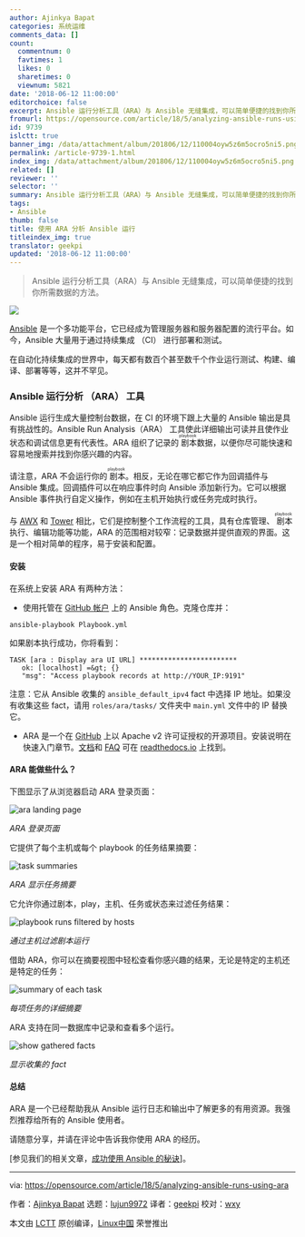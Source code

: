 ```yaml
---
author: Ajinkya Bapat
categories: 系统运维
comments_data: []
count:
  commentnum: 0
  favtimes: 1
  likes: 0
  sharetimes: 0
  viewnum: 5821
date: '2018-06-12 11:00:00'
editorchoice: false
excerpt: Ansible 运行分析工具（ARA）与 Ansible 无缝集成，可以简单便捷的找到你所需数据的方法。
fromurl: https://opensource.com/article/18/5/analyzing-ansible-runs-using-ara
id: 9739
islctt: true
banner_img: /data/attachment/album/201806/12/110004oyw5z6m5ocro5ni5.png
permalink: /article-9739-1.html
index_img: /data/attachment/album/201806/12/110004oyw5z6m5ocro5ni5.png.thumb.jpg
related: []
reviewer: ''
selector: ''
summary: Ansible 运行分析工具（ARA）与 Ansible 无缝集成，可以简单便捷的找到你所需数据的方法。
tags:
- Ansible
thumb: false
title: 使用 ARA 分析 Ansible 运行
titleindex_img: true
translator: geekpi
updated: '2018-06-12 11:00:00'
---
```



> 
> Ansible 运行分析工具（ARA）与 Ansible 无缝集成，可以简单便捷的找到你所需数据的方法。
> 
> 
> 


![](/data/attachment/album/201806/12/110004oyw5z6m5ocro5ni5.png)


[Ansible](https://www.ansible.com/) 是一个多功能平台，它已经成为管理服务器和服务器配置的流行平台。如今，Ansible 大量用于通过持续集成 （CI） 进行部署和测试。


在自动化持续集成的世界中，每天都有数百个甚至数千个作业运行测试、构建、编译、部署等等，这并不罕见。


### Ansible 运行分析 （ARA） 工具


Ansible 运行生成大量控制台数据，在 CI 的环境下跟上大量的 Ansible 输出是具有挑战性的。Ansible Run Analysis（ARA） 工具使此详细输出可读并且使作业状态和调试信息更有代表性。ARA 组织了记录的<ruby> 剧本 <rt>  playbook </rt></ruby>数据，以便你尽可能快速和容易地搜索并找到你感兴趣的内容。


请注意，ARA 不会运行你的<ruby> 剧本 <rt>  playbook </rt></ruby>。相反，无论在哪它都它作为回调插件与 Ansible 集成。回调插件可以在响应事件时向 Ansible 添加新行为。它可以根据 Ansible 事件执行自定义操作，例如在主机开始执行或任务完成时执行。


与 [AWX](https://www.ansible.com/products/awx-project) 和 [Tower](https://www.ansible.com/products/tower) 相比，它们是控制整个工作流程的工具，具有仓库管理、<ruby> 剧本 <rt>  playbook </rt></ruby>执行、编辑功能等功能，ARA 的范围相对较窄：记录数据并提供直观的界面。这是一个相对简单的程序，易于安装和配置。


#### 安装


在系统上安装 ARA 有两种方法：


* 使用托管在 [GitHub 帐户](https://github.com/AjinkyaBapat/Ansible-Run-Analyser) 上的 Ansible 角色。克隆仓库并：



```
ansible-playbook Playbook.yml

```

如果剧本执行成功，你将看到：



```
TASK [ara : Display ara UI URL] ************************
   ok: [localhost] =&gt; {}
   "msg": "Access playbook records at http://YOUR_IP:9191"

```

注意：它从 Ansible 收集的 `ansible_default_ipv4` fact 中选择 IP 地址。如果没有收集这些 fact，请用 `roles/ara/tasks/` 文件夹中 `main.yml` 文件中的 IP 替换它。
* ARA 是一个在 [GitHub](https://github.com/dmsimard/ara) 上以 Apache v2 许可证授权的开源项目。安装说明在快速入门章节。[文档](http://ara.readthedocs.io/en/latest/)和 [FAQ](http://ara.readthedocs.io/en/latest/faq.html) 可在 [readthedocs.io](http://ara.readthedocs.io/en/latest/) 上找到。


#### ARA 能做些什么？


下图显示了从浏览器启动 ARA 登录页面：


![ara landing page](/data/attachment/album/201806/12/110005y0gqw0rmlhpfr17l.png "ara landing page")


*ARA 登录页面*


它提供了每个主机或每个 playbook 的任务结果摘要：


![task summaries](/data/attachment/album/201806/12/110006q7cgzquahqqziliq.png "task summaries")


*ARA 显示任务摘要*


它允许你通过剧本，play，主机、任务或状态来过滤任务结果：


![playbook runs filtered by hosts](/data/attachment/album/201806/12/110007g4xbva4464z1e6i1.png "playbook runs filtered by hosts")


*通过主机过滤剧本运行*


借助 ARA，你可以在摘要视图中轻松查看你感兴趣的结果，无论是特定的主机还是特定的任务：


![summary of each task](/data/attachment/album/201806/12/110008ce8qc2zeq2ffxecv.png "summary of each task")


*每项任务的详细摘要*


ARA 支持在同一数据库中记录和查看多个运行。


![show gathered facts](/data/attachment/album/201806/12/110009iarssftrsoarwt1a.png "show gathered facts")


*显示收集的 fact*


#### 总结


ARA 是一个已经帮助我从 Ansible 运行日志和输出中了解更多的有用资源。我强烈推荐给所有的 Ansible 使用者。


请随意分享，并请在评论中告诉我你使用 ARA 的经历。


[参见我们的相关文章，[成功使用 Ansible 的秘诀](/article/18/2/tips-success-when-getting-started-ansible)]。




---


via: <https://opensource.com/article/18/5/analyzing-ansible-runs-using-ara>


作者：[Ajinkya Bapat](https://opensource.com/users/iamajinkya) 选题：[lujun9972](https://github.com/lujun9972) 译者：[geekpi](https://github.com/geekpi) 校对：[wxy](https://github.com/wxy)


本文由 [LCTT](https://github.com/LCTT/TranslateProject) 原创编译，[Linux中国](https://linux.cn/) 荣誉推出